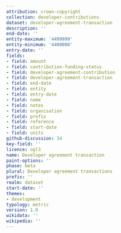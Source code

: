 ```yaml
---
attribution: crown-copyright
collection: developer-contributions
dataset: developer-agreement-transaction
description: ''
end-date: ''
entity-maximum: '4499999'
entity-minimum: '4400000'
entry-date: ''
fields:
- field: amount
- field: contribution-funding-status
- field: developer-agreement-contribution
- field: developer-agreement-transaction
- field: end-date
- field: entity
- field: entry-date
- field: name
- field: notes
- field: organisation
- field: prefix
- field: reference
- field: start-date
- field: units
github-discussion: 34
key-field: ''
licence: ogl3
name: Developer agreement transaction
paint-options: ''
phase: beta
plural: Developer agreement transactions
prefix: ''
realm: dataset
start-date: ''
themes:
- development
typology: metric
version: 1.0
wikidata: ''
wikipedia: ''
---
```

